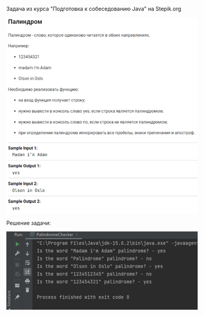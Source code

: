 <p>Задача из курса "Подготовка к собеседованию Java" на Stepik.org</p>

![img.png](img.png)
<p>Решение задачи:</p>

![img_1.png](img_1.png)